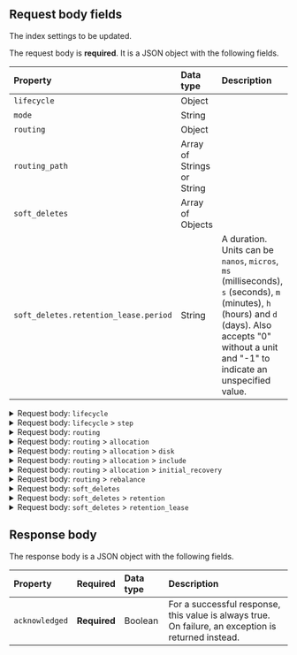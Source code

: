 <!-- spec_insert_start
api: indices.put_settings
component: request_body_parameters
-->
## Request body fields

The index settings to be updated.

The request body is __required__. It is a JSON object with the following fields.

| Property | Data type | Description |
| :--- | :--- | :--- |
| `lifecycle` | Object |  |
| `mode` | String |  |
| `routing` | Object |  |
| `routing_path` | Array of Strings or String |  |
| `soft_deletes` | Array of Objects |  |
| `soft_deletes.retention_lease.period` | String | A duration. Units can be `nanos`, `micros`, `ms` (milliseconds), `s` (seconds), `m` (minutes), `h` (hours) and `d` (days). Also accepts "0" without a unit and "-1" to indicate an unspecified value. |

<details markdown="block" name="indices.put_settings::request_body">
  <summary>
    Request body: <code>lifecycle</code>
  </summary>
  {: .text-delta}

`lifecycle` is a JSON object with the following fields.

| Property | Required | Data type | Description |
| :--- | :--- | :--- | :--- |
| `name` | **Required** | String |  |
| `indexing_complete` | _Optional_ | Boolean or String | Certain APIs may return values, including numbers such as epoch timestamps, as strings. This setting captures this behavior while keeping the semantics of the field type.  Depending on the target language, code generators can keep the union or remove it and leniently parse strings to the target type. |
| `origination_date` | _Optional_ | Integer or String | Certain APIs may return values, including numbers such as epoch timestamps, as strings. This setting captures this behavior while keeping the semantics of the field type.  Depending on the target language, code generators can keep the union or remove it and leniently parse strings to the target type. |
| `parse_origination_date` | _Optional_ | Boolean | Set to `true` to parse the origination date from the index name. This origination date is used to calculate the index age for its phase transitions. The index name must match the pattern `^.*-{date_format}-\\d+`, where the `date_format` is `yyyy.MM.dd` and the trailing digits are optional. An index that was rolled over would normally match the full format, for example `logs-2016.10.31-000002`). If the index name doesn't match the pattern, index creation fails. |
| `rollover_alias` | _Optional_ | String | The index alias to update when the index rolls over. Specify when using a policy that contains a rollover action. When the index rolls over, the alias is updated to reflect that the index is no longer the write index. For more information about rolling indexes, see Rollover. |
| `step` | _Optional_ | Object |  |

</details>
<details markdown="block" name="indices.put_settings::request_body">
  <summary>
    Request body: <code>lifecycle</code> > <code>step</code>
  </summary>
  {: .text-delta}

`step` is a JSON object with the following fields.

| Property | Data type | Description |
| :--- | :--- | :--- |
| `wait_time_threshold` | String | A duration. Units can be `nanos`, `micros`, `ms` (milliseconds), `s` (seconds), `m` (minutes), `h` (hours) and `d` (days). Also accepts "0" without a unit and "-1" to indicate an unspecified value. |

</details>
<details markdown="block" name="indices.put_settings::request_body">
  <summary>
    Request body: <code>routing</code>
  </summary>
  {: .text-delta}

`routing` is a JSON object with the following fields.

| Property | Data type | Description |
| :--- | :--- | :--- |
| `allocation` | Object |  |
| `rebalance` | Object |  |

</details>
<details markdown="block" name="indices.put_settings::request_body">
  <summary>
    Request body: <code>routing</code> > <code>allocation</code>
  </summary>
  {: .text-delta}

`allocation` is a JSON object with the following fields.

| Property | Data type | Description |
| :--- | :--- | :--- |
| `disk` | Object |  |
| `enable` | String | Valid values are: `all`, `new_primaries`, `none`, and `primaries`. |
| `include` | Object |  |
| `initial_recovery` | Object |  |
| `total_shards_per_node` | Integer or String | Certain APIs may return values, including numbers such as epoch timestamps, as strings. This setting captures this behavior while keeping the semantics of the field type.  Depending on the target language, code generators can keep the union or remove it and leniently parse strings to the target type. |

</details>
<details markdown="block" name="indices.put_settings::request_body">
  <summary>
    Request body: <code>routing</code> > <code>allocation</code> > <code>disk</code>
  </summary>
  {: .text-delta}

`disk` is a JSON object with the following fields.

| Property | Data type | Description |
| :--- | :--- | :--- |
| `threshold_enabled` | Boolean or String | Certain APIs may return values, including numbers such as epoch timestamps, as strings. This setting captures this behavior while keeping the semantics of the field type.  Depending on the target language, code generators can keep the union or remove it and leniently parse strings to the target type. |

</details>
<details markdown="block" name="indices.put_settings::request_body">
  <summary>
    Request body: <code>routing</code> > <code>allocation</code> > <code>include</code>
  </summary>
  {: .text-delta}

`include` is a JSON object with the following fields.

| Property | Data type | Description |
| :--- | :--- | :--- |
| `_id` | String |  |
| `_tier_preference` | String |  |

</details>
<details markdown="block" name="indices.put_settings::request_body">
  <summary>
    Request body: <code>routing</code> > <code>allocation</code> > <code>initial_recovery</code>
  </summary>
  {: .text-delta}

`initial_recovery` is a JSON object with the following fields.

| Property | Data type | Description |
| :--- | :--- | :--- |
| `_id` | String |  |

</details>
<details markdown="block" name="indices.put_settings::request_body">
  <summary>
    Request body: <code>routing</code> > <code>rebalance</code>
  </summary>
  {: .text-delta}

`rebalance` is a JSON object with the following fields.

| Property | Required | Data type | Description |
| :--- | :--- | :--- | :--- |
| `enable` | **Required** | String | Valid values are: `all`, `none`, `primaries`, and `replicas`. |

</details>
<details markdown="block" name="indices.put_settings::request_body">
  <summary>
    Request body: <code>soft_deletes</code>
  </summary>
  {: .text-delta}

`soft_deletes` is an __array of JSON objects__ (NDJSON). Each object has the following fields.

| Property | Data type | Description |
| :--- | :--- | :--- |
| `enabled` | Boolean or String | Certain APIs may return values, including numbers such as epoch timestamps, as strings. This setting captures this behavior while keeping the semantics of the field type.  Depending on the target language, code generators can keep the union or remove it and leniently parse strings to the target type. |
| `retention` | Object | The retention settings for soft deletes. |
| `retention_lease` | Object |  |

</details>
<details markdown="block" name="indices.put_settings::request_body">
  <summary>
    Request body: <code>soft_deletes</code> > <code>retention</code>
  </summary>
  {: .text-delta}

The retention settings for soft deletes.

`retention` is a JSON object with the following fields.

| Property | Data type | Description |
| :--- | :--- | :--- |
| `operations` | Integer or String |  |

</details>
<details markdown="block" name="indices.put_settings::request_body">
  <summary>
    Request body: <code>soft_deletes</code> > <code>retention_lease</code>
  </summary>
  {: .text-delta}

`retention_lease` is a JSON object with the following fields.

| Property | Required | Data type | Description |
| :--- | :--- | :--- | :--- |
| `period` | **Required** | String | A duration. Units can be `nanos`, `micros`, `ms` (milliseconds), `s` (seconds), `m` (minutes), `h` (hours) and `d` (days). Also accepts "0" without a unit and "-1" to indicate an unspecified value. |

</details>
<!-- spec_insert_end -->


<!-- spec_insert_start
api: indices.put_settings
component: response_body_parameters
-->
## Response body

The response body is a JSON object with the following fields.

| Property | Required | Data type | Description |
| :--- | :--- | :--- | :--- |
| `acknowledged` | **Required** | Boolean | For a successful response, this value is always true. On failure, an exception is returned instead. |

<!-- spec_insert_end -->
